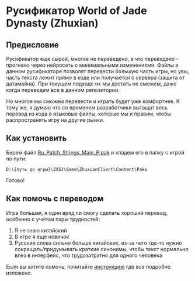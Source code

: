 # Русификатор World of Jade Dynasty (Zhuxian)

## Предисловие

Русификатор еще сырой, многое не переведено, а что переведено - прогнано через нейросеть с минимальными изменениями.
Файлы в данном русификаторе позволят перевести большую часть игры, но увы, часть текста лежит прямо в коде или получается с сервера (защита от датамайна).
При текущем подходе их мы достать не сможем, даже когда переведем все в данном репозитории.

Но многое мы сможем перевести и играть будет уже комфортнее. К тому же, я думаю что со временем разработчики вытащат весь перевод из кода в языковые файлы, которые мы и правим, чтобы распространять игру на другие рынки.

## Как установить

Берем файл [Ru_Patch_Strings_Main_P.pak](patch/Ru_Patch_Strings_Main_P.pak) и кладем его в папку с игрой по пути:
```
D:\{путь до игры}\ZXSJ\Game\ZhuxianClient\Content\Paks
```

Готово!

## Как помочь с переводом

Игра большая, я один вряд ли смогу сделать хороший перевод, особенно с учетом пары трудностей:
1. Я не знаю китайский
2. В игре я еще новичок
3. Русские слова сильно больше китайских, из-за чего где-то нужно сокращать/придумывать краткие синонимы, чтобы текст нормально влез в интерфейс, что трудозатратно для одного человека

Если вы хотите помочь, почитайте [инструкцию](tools/README.md) где все подробно изложено.
